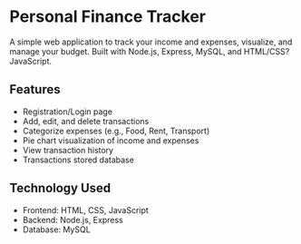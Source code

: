 # Personal Finance Tracker

A simple web application to track your income and expenses, visualize, and manage your budget.
Built with Node.js, Express, MySQL, and HTML/CSS?JavaScript.

## Features
- Registration/Login page
- Add, edit, and delete transactions
- Categorize expenses (e.g., Food, Rent, Transport)
- Pie chart visualization of income and expenses
- View transaction history
- Transactions stored database
  
## Technology Used
- Frontend: HTML, CSS, JavaScript
- Backend: Node.js, Express
- Database: MySQL
